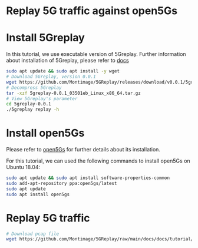 # Replay 5G traffic against open5Gs

# Install 5Greplay

In this tutorial, we use executable version of 5Greplay. Further information about installation of 5Greplay, please refer to [docs](../../../docs.html)

```bash
sudo apt update && sudo apt install -y wget
# Download 5Greplay, version 0.0.1
wget https://github.com/Montimage/5GReplay/releases/download/v0.0.1/5greplay-0.0.1_Linux_x86_64.tar.gz
# Decompress 5Greplay
tar -xzf 5greplay-0.0.1_03501eb_Linux_x86_64.tar.gz
# View 5Greplay's parameter
cd 5greplay-0.0.1
./5greplay replay -h
```

# Install open5Gs

Please refer to [open5Gs](https://open5gs.org/open5gs/) for further details about its installation.

For this tutorial, we can used the following commands to install open5Gs on Ubuntu 18.04:  

```bash
sudo apt update && sudo apt install software-properties-common
sudo add-apt-repository ppa:open5gs/latest
sudo apt update
sudo apt install open5gs
```

# Replay 5G traffic

```bash
# Download pcap file
wget https://github.com/Montimage/5GReplay/raw/main/docs/docs/tutorial/replay-open5gs/5g-sa.pcap
 